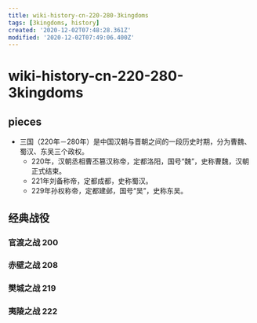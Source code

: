 ```yaml
---
title: wiki-history-cn-220-280-3kingdoms
tags: [3kingdoms, history]
created: '2020-12-02T07:48:28.361Z'
modified: '2020-12-02T07:49:06.400Z'
---
```


# wiki-history-cn-220-280-3kingdoms

## pieces

- 三国（220年－280年）是中国汉朝与晋朝之间的一段历史时期，分为曹魏、蜀汉、东吴三个政权。
  - 220年，汉朝丞相曹丕篡汉称帝，定都洛阳，国号“魏”，史称曹魏，汉朝正式结束。
  - 221年刘备称帝，定都成都，史称蜀汉。
  - 229年孙权称帝，定都建邺，国号“吴”，史称东吴。

## 经典战役

### 官渡之战 200

### 赤壁之战 208

### 樊城之战 219

### 夷陵之战 222
